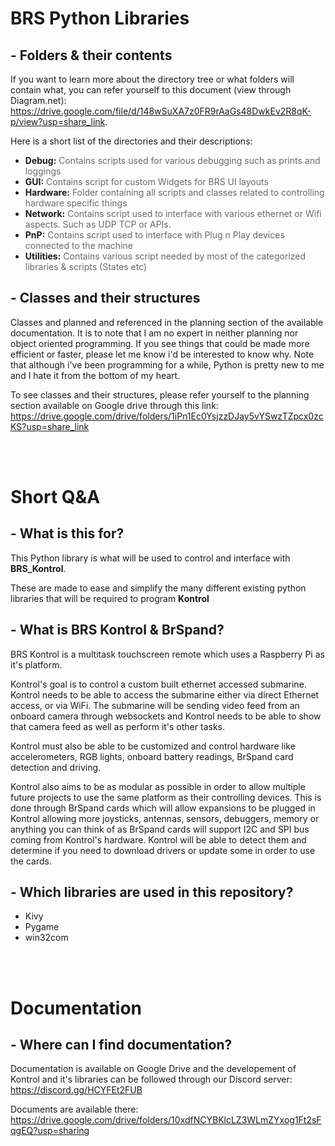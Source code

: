 # BRS Python Libraries
## - Folders & their contents
If you want to learn more about the directory tree or what folders will contain what, you can refer yourself to this document (view through Diagram.net): https://drive.google.com/file/d/148wSuXA7z0FR9rAaGs48DwkEv2R8qK-p/view?usp=share_link.

Here is a short list of the directories and their descriptions:
- **Debug:** <span style="color: #696969;">Contains scripts used for various debugging such as prints and loggings</span>
- **GUI:** <span style="color: #696969;">Contains script for custom Widgets for BRS UI layouts</span>
- **Hardware:** <span style="color: #696969;">Folder containing all scripts and classes related to controlling hardware specific things</span>
- **Network:** <span style="color: #696969;">Contains script used to interface with various ethernet or Wifi aspects. Such as UDP TCP or APIs.</span>
- **PnP:** <span style="color: #696969;">Contains script used to interface with Plug n Play devices connected to the machine</span>
- **Utilities:** <span style="color: #696969;">Contains various script needed by most of the categorized libraries & scripts
(States etc)</span>

## - Classes and their structures
Classes and planned and referenced in the planning section of the available documentation. It is to note that I am no expert in neither planning nor object oriented programming. If you see things that could be made more efficient or faster, please let me know i'd be interested to know why. Note that although i've been programming for a while, Python is pretty new to me and I hate it from the bottom of my heart.

To see classes and their structures, please refer yourself to the planning section available on Google drive through this link: https://drive.google.com/drive/folders/1iPn1Ec0YsjzzDJay5vYSwzTZpcx0zcKS?usp=share_link

<br></br>
# Short Q&A
## - What is this for?
This Python library is what will be used to control and interface with **BRS_Kontrol**.

These are made to ease and simplify the many different existing python libraries that will be required to program **Kontrol**

## - What is BRS Kontrol & BrSpand?
BRS Kontrol is a multitask touchscreen remote which uses a Raspberry Pi as it's platform.

Kontrol's goal is to control a custom built ethernet accessed submarine. Kontrol needs to be  able to access the submarine either via direct Ethernet access, or via WiFi. The submarine will be sending video feed from an onboard camera through websockets and Kontrol needs to be able to show that camera feed as well as perform it's other tasks.

Kontrol must also be able to be customized and control hardware like accelerometers, RGB lights, onboard battery readings, BrSpand card detection and driving.

Kontrol also aims to be as modular as possible in order to allow multiple future projects to use the same platform as their controlling devices. This is done through BrSpand cards which will allow expansions to be plugged in Kontrol allowing more joysticks, antennas, sensors, debuggers, memory or anything you can think of as BrSpand cards will support I2C and SPI bus coming from Kontrol's hardware. Kontrol will be able to detect them and determine if you need to download drivers or update some in order to use the cards.

## - Which libraries are used in this repository?
- Kivy
- Pygame
- win32com

<br></br>
# Documentation
## - Where can I find documentation?
Documentation is available on Google Drive and the developement of Kontrol and it's libraries can be followed through our Discord server: https://discord.gg/HCYFEt2FUB

Documents are available there:
https://drive.google.com/drive/folders/10xdfNCYBKlcLZ3WLmZYxog1Ft2sFqgEQ?usp=sharing
